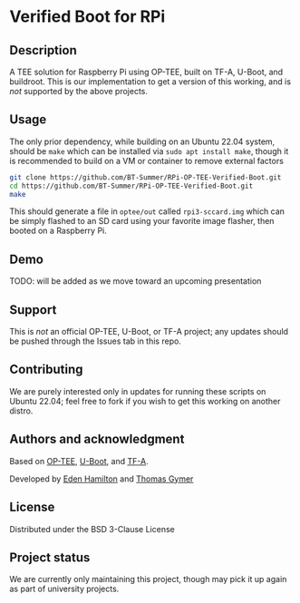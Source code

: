 # Verified Boot for RPi

## Description
A TEE solution for Raspberry Pi using OP-TEE, built on TF-A, U-Boot, and buildroot.
This is our implementation to get a version of this working, and is *not* supported by the above projects.

## Usage

The only prior dependency, while building on an Ubuntu 22.04 system, should be `make` which can be installed via `sudo apt install make`, though it is recommended to build on a VM or container to remove external factors

```bash
git clone https://github.com/BT-Summer/RPi-OP-TEE-Verified-Boot.git
cd https://github.com/BT-Summer/RPi-OP-TEE-Verified-Boot.git
make
```

This should generate a file in `optee/out` called `rpi3-sccard.img` which can be simply flashed to an SD card using your favorite image flasher, then booted on a Raspberry Pi.

## Demo
TODO: will be added as we move toward an upcoming presentation

## Support
This is *not* an official OP-TEE, U-Boot, or TF-A project; any updates should be pushed through the Issues tab in this repo.

## Contributing
We are purely interested only in updates for running these scripts on Ubuntu 22.04; feel free to fork if you wish to get this working on another distro.

## Authors and acknowledgment
Based on [OP-TEE](https://github.com/OP-TEE), [U-Boot](https://github.com/u-boot), and [TF-A](https://github.com/ARM-software/arm-trusted-firmware).

Developed by [Eden Hamilton](https://github.com/EdenH1234) and [Thomas Gymer](https://github.com/TommyGymer)

## License
Distributed under the BSD 3-Clause License

## Project status
We are currently only maintaining this project, though may pick it up again as part of university projects.
